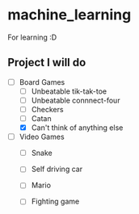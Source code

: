 # machine_learning
For learning :D

## Project I will do
- [ ] Board Games
  - [ ] Unbeatable tik-tak-toe
  - [ ] Unbeatable connnect-four
  - [ ] Checkers
  - [ ] Catan
  - [x] Can't think of anything else
- [ ] Video Games
  - [ ] Snake
  - [ ] Self driving car
  - [ ] Mario
  - [ ] Fighting game
        
